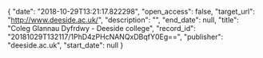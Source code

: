 {
  "date": "2018-10-29T13:21:17.822298", 
  "open_access": false, 
  "target_url": "http://www.deeside.ac.uk/", 
  "description": "", 
  "end_date": null, 
  "title": "Coleg Glannau Dyfrdwy - Deeside college", 
  "record_id": "20181029T132117/1PhD4zPHcNANQxDBqfY0Eg==", 
  "publisher": "deeside.ac.uk", 
  "start_date": null
}


